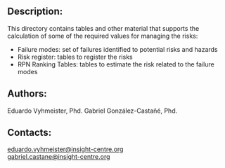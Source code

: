 ## Description:
This directory contains tables and other material that supports the calculation of some of the required values for managing the risks:
- Failure modes: set of failures identified to potential risks and hazards
- Risk register: tables to register the risks
- RPN Ranking Tables: tables to estimate the risk related to the failure modes

## Authors:
Eduardo Vyhmeister, Phd. 
Gabriel González-Castañé, Phd.

## Contacts:
eduardo.vyhmeister@insight-centre.org <br />
gabriel.castane@insight-centre.org <br />